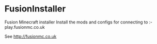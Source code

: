 FusionInstaller
===============

Fusion Minecraft installer
Install the mods and configs for connecting to :-
play.fusionmc.co.uk

See http://fusionmc.co.uk